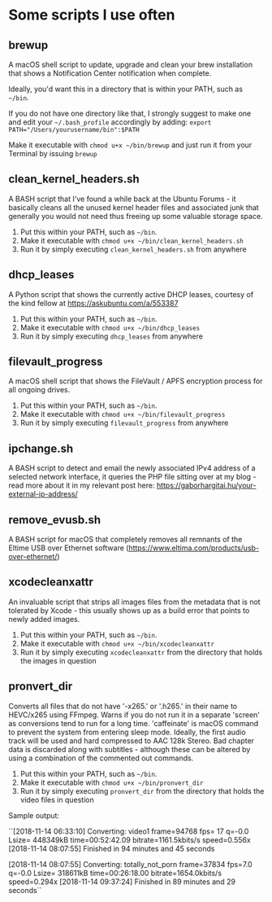 # Some scripts I use often

## brewup
A macOS shell script to update, upgrade and clean your brew installation that shows a Notification Center notification when complete.

Ideally, you'd want this in a directory that is within your PATH, such as ``~/bin``.

If you do not have one directory like that, I strongly suggest to make one and edit your ``~/.bash_profile`` accordingly by adding:
``export PATH="/Users/yourusername/bin":$PATH``

Make it executable with ``chmod u+x ~/bin/brewup`` and just run it from your Terminal by issuing ``brewup``

## clean_kernel_headers.sh

A BASH script that I've found a while back at the Ubuntu Forums - it basically cleans all the unused kernel header files and associated junk that generally you would not need thus freeing up some valuable storage space.
1. Put this within your PATH, such as ``~/bin``.
2. Make it executable with ``chmod u+x ~/bin/clean_kernel_headers.sh``
3. Run it by simply executing ``clean_kernel_headers.sh`` from anywhere

## dhcp_leases

A Python script that shows the currently active DHCP leases, courtesy of the kind fellow at https://askubuntu.com/a/553387
1. Put this within your PATH, such as ``~/bin``.
2. Make it executable with ``chmod u+x ~/bin/dhcp_leases``
3. Run it by simply executing ``dhcp_leases`` from anywhere

## filevault_progress

A macOS shell script that shows the FileVault / APFS encryption process for all ongoing drives.
1. Put this within your PATH, such as ``~/bin``.
2. Make it executable with ``chmod u+x ~/bin/filevault_progress``
3. Run it by simply executing ``filevault_progress`` from anywhere

## ipchange.sh

A BASH script to detect and email the newly associated IPv4 address of a selected network interface, it queries the PHP file sitting over at my blog - read more about it in my relevant post here: https://gaborhargitai.hu/your-external-ip-address/

## remove_evusb.sh

A BASH script for macOS that completely removes all remnants of the Eltime USB over Ethernet software (https://www.eltima.com/products/usb-over-ethernet/)

## xcodecleanxattr

An invaluable script that strips all images files from the metadata that is not tolerated by Xcode - this usually shows up as a build error that points to newly added images.
1. Put this within your PATH, such as ``~/bin``.
2. Make it executable with ``chmod u+x ~/bin/xcodecleanxattr``
3. Run it by simply executing ``xcodecleanxattr`` from the directory that holds the images in question

## pronvert_dir

Converts all files that do not have '-x265.' or '.h265.' in their name to HEVC/x265 using FFmpeg. Warns if you do not run it in a separate 'screen' as conversions tend to run for a long time. 'caffeinate' is macOS command to prevent the system from entering sleep mode. Ideally, the first audio track will be used and hard compressed to AAC 128k Stereo. Bad chapter data is discarded along with subtitles - although these can be altered by using a combination of the commented out commands.
1. Put this within your PATH, such as ``~/bin``.
2. Make it executable with ``chmod u+x ~/bin/pronvert_dir``
3. Run it by simply executing ``pronvert_dir`` from the directory that holds the video files in question

Sample output:

``[2018-11-14 06:33:10] Converting: video1
frame=94768 fps= 17 q=-0.0 Lsize=  448349kB time=00:52:42.09 bitrate=1161.5kbits/s speed=0.556x
[2018-11-14 08:07:55] Finished in 94 minutes and 45 seconds

[2018-11-14 08:07:55] Converting: totally_not_porn
frame=37834 fps=7.0 q=-0.0 Lsize=  318611kB time=00:26:18.00 bitrate=1654.0kbits/s speed=0.294x
[2018-11-14 09:37:24] Finished in 89 minutes and 29 seconds``
